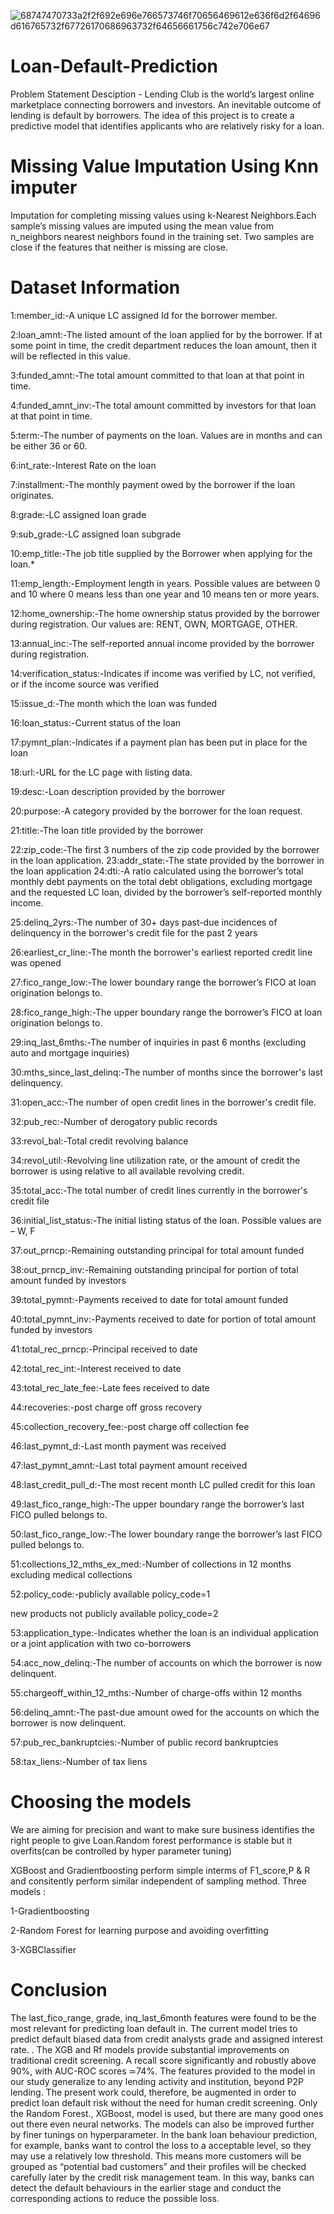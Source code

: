 ![68747470733a2f2f692e696e766573746f70656469612e636f6d2f64696d616765732f67726170686963732f64656661756c742e706e67](https://user-images.githubusercontent.com/54613691/121369863-d9e70380-c959-11eb-9ae4-aa749611b4d0.png)


# Loan-Default-Prediction

Problem Statement Desciption - Lending Club is the world’s largest online marketplace connecting borrowers and investors. An inevitable outcome of lending is default by borrowers. The idea of this project is to create a predictive model that identifies applicants who are relatively risky for a loan.

# Missing Value Imputation Using Knn imputer
Imputation for completing missing values using k-Nearest Neighbors.Each sample’s missing values are imputed using the mean value from n_neighbors nearest neighbors found in the training set. Two samples are close if the features that neither is missing are close.

# Dataset Information

1:member_id:-A unique LC assigned Id for the borrower member.

2:loan_amnt:-The listed amount of the loan applied for by the borrower. If at some point in time, the credit department reduces the loan amount, then it will be reflected in this value.

3:funded_amnt:-The total amount committed to that loan at that point in time.

4:funded_amnt_inv:-The total amount committed by investors for that loan at that point in time.

5:term:-The number of payments on the loan. Values are in months and can be either 36 or 60.

6:int_rate:-Interest Rate on the loan

7:installment:-The monthly payment owed by the borrower if the loan originates.

8:grade:-LC assigned loan grade

9:sub_grade:-LC assigned loan subgrade

10:emp_title:-The job title supplied by the Borrower when applying for the loan.*

11:emp_length:-Employment length in years. Possible values are between 0 and 10 where 0 means less than one year and 10 means ten or more years.

12:home_ownership:-The home ownership status provided by the borrower during registration. Our values are: RENT, OWN, MORTGAGE, OTHER.

13:annual_inc:-The self-reported annual income provided by the borrower during registration.

14:verification_status:-Indicates if income was verified by LC, not verified, or if the income source was verified

15:issue_d:-The month which the loan was funded

16:loan_status:-Current status of the loan

17:pymnt_plan:-Indicates if a payment plan has been put in place for the loan

18:url:-URL for the LC page with listing data.

19:desc:-Loan description provided by the borrower

20:purpose:-A category provided by the borrower for the loan request.

21:title:-The loan title provided by the borrower

22:zip_code:-The first 3 numbers of the zip code provided by the borrower in the loan application. 23:addr_state:-The state provided by the borrower in the loan application 24:dti:-A ratio calculated using the borrower’s total monthly debt payments on the total debt obligations, excluding mortgage and the requested LC loan, divided by the borrower’s self-reported monthly income.

25:delinq_2yrs:-The number of 30+ days past-due incidences of delinquency in the borrower's credit file for the past 2 years

26:earliest_cr_line:-The month the borrower's earliest reported credit line was opened

27:fico_range_low:-The lower boundary range the borrower’s FICO at loan origination belongs to.

28:fico_range_high:-The upper boundary range the borrower’s FICO at loan origination belongs to.

29:inq_last_6mths:-The number of inquiries in past 6 months (excluding auto and mortgage inquiries)

30:mths_since_last_delinq:-The number of months since the borrower's last delinquency.

31:open_acc:-The number of open credit lines in the borrower's credit file.

32:pub_rec:-Number of derogatory public records

33:revol_bal:-Total credit revolving balance

34:revol_util:-Revolving line utilization rate, or the amount of credit the borrower is using relative to all available revolving credit.

35:total_acc:-The total number of credit lines currently in the borrower's credit file

36:initial_list_status:-The initial listing status of the loan. Possible values are – W, F

37:out_prncp:-Remaining outstanding principal for total amount funded

38:out_prncp_inv:-Remaining outstanding principal for portion of total amount funded by investors

39:total_pymnt:-Payments received to date for total amount funded

40:total_pymnt_inv:-Payments received to date for portion of total amount funded by investors

41:total_rec_prncp:-Principal received to date

42:total_rec_int:-Interest received to date

43:total_rec_late_fee:-Late fees received to date

44:recoveries:-post charge off gross recovery

45:collection_recovery_fee:-post charge off collection fee

46:last_pymnt_d:-Last month payment was received

47:last_pymnt_amnt:-Last total payment amount received

48:last_credit_pull_d:-The most recent month LC pulled credit for this loan

49:last_fico_range_high:-The upper boundary range the borrower’s last FICO pulled belongs to.

50:last_fico_range_low:-The lower boundary range the borrower’s last FICO pulled belongs to.

51:collections_12_mths_ex_med:-Number of collections in 12 months excluding medical collections

52:policy_code:-publicly available policy_code=1

new products not publicly available policy_code=2

53:application_type:-Indicates whether the loan is an individual application or a joint application with two co-borrowers

54:acc_now_delinq:-The number of accounts on which the borrower is now delinquent.

55:chargeoff_within_12_mths:-Number of charge-offs within 12 months

56:delinq_amnt:-The past-due amount owed for the accounts on which the borrower is now delinquent.

57:pub_rec_bankruptcies:-Number of public record bankruptcies

58:tax_liens:-Number of tax liens

# Choosing the models
We are aiming for precision and want to make sure business identifies the right people to give Loan.Random forest performance is stable but it overfits(can be controlled by hyper parameter tuning)

XGBoost and Gradientboosting perform simple interms of F1_score,P & R and consitently perform similar independent of sampling method. Three models :

1-Gradientboosting

2-Random Forest for learning purpose and avoiding overfitting

3-XGBClassifier

# Conclusion
The last_fico_range, grade, inq_last_6month features were found to be the most relevant for predicting loan default in. The current model tries to predict default biased data from credit analysts grade and assigned interest rate. . The XGB and Rf models provide substantial improvements on traditional credit screening. A recall score significantly and robustly above 90%, with AUC-ROC scores ≃74%. The features provided to the model in our study generalize to any lending activity and institution, beyond P2P lending. The present work could, therefore, be augmented in order to predict loan default risk without the need for human credit screening. Only the Random Forest., XGBoost, model is used, but there are many good ones out there even neural networks. The models can also be improved further by finer tunings on hyperparameter. In the bank loan behaviour prediction, for example, banks want to control the loss to a acceptable level, so they may use a relatively low threshold. This means more customers will be grouped as “potential bad customers” and their profiles will be checked carefully later by the credit risk management team. In this way, banks can detect the default behaviours in the earlier stage and conduct the corresponding actions to reduce the possible loss.
